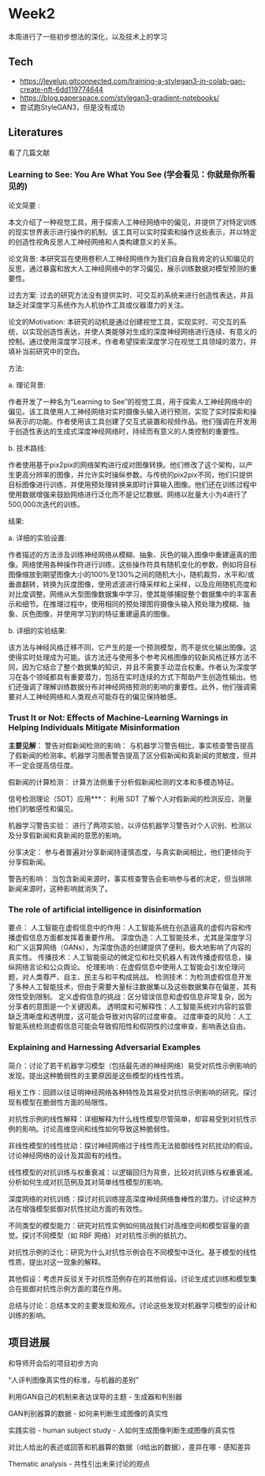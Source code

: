 # Week2
本周进行了一些初步想法的深化，以及技术上的学习

## Tech
- https://levelup.gitconnected.com/training-a-stylegan3-in-colab-gan-create-nft-6dd119774644
- https://blog.paperspace.com/stylegan3-gradient-notebooks/
- 尝试跑StyleGAN3，但是没有成功

## Literatures
看了几篇文献

### Learning to See: You Are What You See (学会看见：你就是你所看见的) 

论文简要 :

本文介绍了一种视觉工具，用于探索人工神经网络中的偏见，并提供了对特定训练的现实世界表示进行操作的机制。该工具可以实时探索和操作这些表示，并以特定的创造性视角反思人工神经网络和人类构建意义的关系。

论文背景: 本研究旨在使用卷积人工神经网络作为我们自身自我肯定的认知偏见的反思，通过暴露和放大人工神经网络中的学习偏见，展示训练数据对模型预测的重要性。

过去方案: 过去的研究方法没有提供实时、可交互的系统来进行创造性表达，并且缺乏对深度学习系统作为人机协作工具或仪器潜力的关注。

论文的Motivation: 本研究的动机是通过创建视觉工具，实现实时、可交互的系统，以实现创造性表达，并使人类能够对生成的深度神经网络进行连续、有意义的控制。通过使用深度学习技术，作者希望探索深度学习在视觉工具领域的潜力，并填补当前研究中的空白。

方法:

a. 理论背景:

作者开发了一种名为“Learning to See”的视觉工具，用于探索人工神经网络中的偏见。该工具使用人工神经网络对实时摄像头输入进行预测，实现了实时探索和操纵表示的功能。作者使用该工具创建了交互式装置和视频作品。他们强调在开发用于创造性表达的生成式深度神经网络时，持续而有意义的人类控制的重要性。

b. 技术路线:

作者使用基于pix2pix的网络架构进行成对图像转换。他们修改了这个架构，以产生更高分辨率的图像，并允许实时操纵参数。与传统的pix2pix不同，他们只提供目标图像进行训练，并使用预处理转换来即时计算输入图像。他们还在训练过程中使用数据增强来鼓励网络进行泛化而不是记忆数据。网络以批量大小为4进行了500,000次迭代的训练。

结果:

a. 详细的实验设置:

作者描述的方法涉及训练神经网络从模糊、抽象、灰色的输入图像中重建逼真的图像。网络使用各种操作符进行训练，这些操作符具有随机变化的参数，例如将目标图像缩放到期望图像大小的100%至130%之间的随机大小，随机裁剪，水平和/或垂直翻转，转换为灰度图像，使用滤波进行降采样和上采样，以及应用随机亮度和对比度调整。网络从大型图像数据集中学习，使其能够捕捉整个数据集中的丰富表示和细节。在推理过程中，使用相同的预处理图将摄像头输入预处理为模糊、抽象、灰色图像，并使用学习到的特征重建逼真的图像。

b. 详细的实验结果:

该方法与神经风格迁移不同，它产生的是一个预测模型，而不是优化输出图像。这使得实时处理成为可能。该方法还与使用多个参考风格图像的较新风格迁移方法不同，因为它结合了整个数据集的知识，并且不需要手动混合权重。作者认为深度学习在各个领域都具有重要潜力，包括在实时连续的方式下帮助产生创造性输出。他们还强调了理解训练数据分布对神经网络预测的影响的重要性。此外，他们强调需要对人工神经网络和人类观点可能存在的偏见保持敏感。

### Trust It or Not: Effects of Machine-Learning Warnings in Helping Individuals Mitigate Misinformation

**主要见解**：
警告对假新闻检测的影响： 与机器学习警告相比，事实核查警告提高了假新闻的检测率。机器学习图表警告提高了区分假新闻和真新闻的灵敏度，但并不一定会提高信任度。

假新闻的计算检测： 计算方法侧重于分析假新闻检测的文本和多模态特征。

信号检测理论（SDT）应用***： 利用 SDT 了解个人对假新闻的检测反应，测量他们的敏感性和偏见。

机器学习警告实验： 进行了两项实验，以评估机器学习警告对个人识别、检测以及分享假新闻和真新闻的意愿的影响。

分享决定： 参与者普遍对分享新闻持谨慎态度，与真实新闻相比，他们更倾向于分享假新闻。

警告的影响： 当包含新闻来源时，事实核查警告会影响参与者的决定，但当排除新闻来源时，这种影响就消失了。

### The role of artificial intelligence in disinformation

要点：
人工智能在虚假信息中的作用：人工智能系统在创造逼真的虚假内容和传播虚假信息方面都发挥着重要作用。
深度伪造：人工智能技术，尤其是深度学习和广义运算网络（GANs），为深度伪造的创建提供了便利，极大地影响了内容的真实性。
传播技术：人工智能驱动的微定位和社交机器人有效传播虚假信息，操纵网络言论和公众舆论。
伦理影响：在虚假信息中使用人工智能会引发伦理问题，对人类尊严、自主、民主与和平构成挑战。
检测技术：为检测虚假信息开发了多种人工智能技术，但由于需要大量标注数据集以及这些数据集存在偏差，其有效性受到限制。
定义虚假信息的挑战：区分错误信息和虚假信息非常复杂，因为分享者的意图是一个关键因素。
透明度和可解释性：人工智能系统对内容的监管缺乏清晰度和透明度，这可能会导致对内容的过度审查。
过度审查的风险：人工智能系统检测虚假信息可能会导致假阳性和假阴性的过度审查，影响表达自由。

### Explaining and Harnessing Adversarial Examples

简介：讨论了若干机器学习模型（包括最先进的神经网络）易受对抗性示例影响的发现。提出这种脆弱性的主要原因是这些模型的线性性质。

相关工作：回顾以往证明神经网络各种特性及其易受对抗性示例影响的研究。探讨现有模型在脆弱性方面的局限性。

对抗性示例的线性解释：详细解释为什么线性模型尽管简单，却容易受到对抗性示例的影响。讨论高维空间和线性如何导致这种脆弱性。

非线性模型的线性扰动：探讨神经网络过于线性而无法抵御线性对抗扰动的假设。讨论神经网络的设计及其固有的线性。

线性模型的对抗训练与权重衰减：以逻辑回归为背景，比较对抗训练与权重衰减。分析如何生成对抗范例及其对简单线性模型的影响。

深度网络的对抗训练：探讨对抗训练提高深度神经网络鲁棒性的潜力。讨论这种方法在增强模型抵御对抗性扰动方面的有效性。

不同类型的模型能力：研究对抗性实例如何挑战我们对高维空间和模型容量的直觉。探讨不同模型（如 RBF 网络）对对抗性示例的抵抗力。

对抗性示例的泛化：研究为什么对抗性示例会在不同模型中泛化。基于模型的线性性质，提出对这一现象的解释。

其他假设：考虑并反驳关于对抗性范例存在的其他假设。讨论生成式训练和模型集合在抵御对抗性示例方面的潜在作用。

总结与讨论：总结本文的主要发现和观点。讨论这些发现对机器学习模型的设计和训练的影响。

## 项目进展

和导师开会后的项目初步方向

“人评判图像真实性的标准，与机器的差别”

利用GAN自己的机制来表达误导的主题 - 生成器和判别器

GAN判别器算的数据 - 如何来判断生成图像的真实性

实践实验 - human subject study - 人如何生成图像判断生成图像的真实性

对比人给出的表述或回答和机器算的数据（d给出的数据），差异在哪 - 感知差异

Thematic analysis - 共性引出未来讨论的观点

